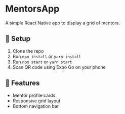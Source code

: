 # MentorsApp

A simple React Native app to display a grid of mentors.

## 🔧 Setup

1. Clone the repo
2. Run `npm install` or `yarn install`
3. Run `npm start` or `yarn start`
4. Scan QR code using Expo Go on your phone

## 🚀 Features

- Mentor profile cards
- Responsive grid layout
- Bottom navigation bar
